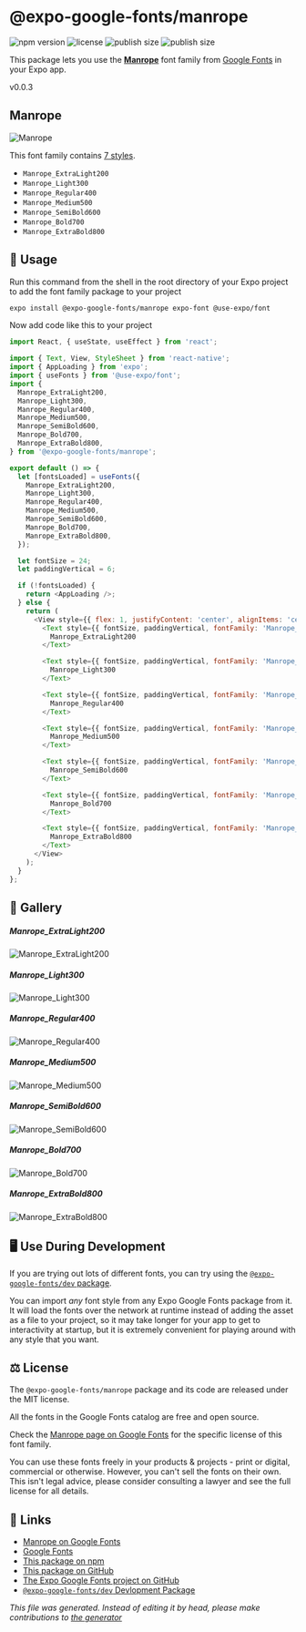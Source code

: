 # @expo-google-fonts/manrope

![npm version](https://flat.badgen.net/npm/v/@expo-google-fonts/manrope)
![license](https://flat.badgen.net/github/license/expo/google-fonts)
![publish size](https://flat.badgen.net/packagephobia/install/@expo-google-fonts/manrope)
![publish size](https://flat.badgen.net/packagephobia/publish/@expo-google-fonts/manrope)

This package lets you use the [**Manrope**](https://fonts.google.com/specimen/Manrope) font family from [Google Fonts](https://fonts.google.com/) in your Expo app.

v0.0.3

## Manrope

![Manrope](./font-family.png)

This font family contains [7 styles](#gallery).

- `Manrope_ExtraLight200`
- `Manrope_Light300`
- `Manrope_Regular400`
- `Manrope_Medium500`
- `Manrope_SemiBold600`
- `Manrope_Bold700`
- `Manrope_ExtraBold800`

## 🔡 Usage

Run this command from the shell in the root directory of your Expo project to add the font family package to your project
```sh
expo install @expo-google-fonts/manrope expo-font @use-expo/font
```

Now add code like this to your project
```js
import React, { useState, useEffect } from 'react';

import { Text, View, StyleSheet } from 'react-native';
import { AppLoading } from 'expo';
import { useFonts } from '@use-expo/font';
import {
  Manrope_ExtraLight200,
  Manrope_Light300,
  Manrope_Regular400,
  Manrope_Medium500,
  Manrope_SemiBold600,
  Manrope_Bold700,
  Manrope_ExtraBold800,
} from '@expo-google-fonts/manrope';

export default () => {
  let [fontsLoaded] = useFonts({
    Manrope_ExtraLight200,
    Manrope_Light300,
    Manrope_Regular400,
    Manrope_Medium500,
    Manrope_SemiBold600,
    Manrope_Bold700,
    Manrope_ExtraBold800,
  });

  let fontSize = 24;
  let paddingVertical = 6;

  if (!fontsLoaded) {
    return <AppLoading />;
  } else {
    return (
      <View style={{ flex: 1, justifyContent: 'center', alignItems: 'center' }}>
        <Text style={{ fontSize, paddingVertical, fontFamily: 'Manrope_ExtraLight200' }}>
          Manrope_ExtraLight200
        </Text>

        <Text style={{ fontSize, paddingVertical, fontFamily: 'Manrope_Light300' }}>
          Manrope_Light300
        </Text>

        <Text style={{ fontSize, paddingVertical, fontFamily: 'Manrope_Regular400' }}>
          Manrope_Regular400
        </Text>

        <Text style={{ fontSize, paddingVertical, fontFamily: 'Manrope_Medium500' }}>
          Manrope_Medium500
        </Text>

        <Text style={{ fontSize, paddingVertical, fontFamily: 'Manrope_SemiBold600' }}>
          Manrope_SemiBold600
        </Text>

        <Text style={{ fontSize, paddingVertical, fontFamily: 'Manrope_Bold700' }}>
          Manrope_Bold700
        </Text>

        <Text style={{ fontSize, paddingVertical, fontFamily: 'Manrope_ExtraBold800' }}>
          Manrope_ExtraBold800
        </Text>
      </View>
    );
  }
};

```

## 📖 Gallery

##### Manrope_ExtraLight200
![Manrope_ExtraLight200](./0e0aac7c30d815ffee8f590cf386f62ccea077282904c5bcc089f83e1e3fa6ba.ttf.png)

##### Manrope_Light300
![Manrope_Light300](./b00c95e47bd20d7096fc9bd66552bab89fdaee62611c600e651efcc4c1808b29.ttf.png)

##### Manrope_Regular400
![Manrope_Regular400](./1f742b6ef495bb5b9f5b968a27c50281ca1f9822bb53ec99bb3757ff2f3febfd.ttf.png)

##### Manrope_Medium500
![Manrope_Medium500](./1b26cd5641c96028ba3251bc1c3017c3b7f0f66db8bffa236e6a9fba9273dbe4.ttf.png)

##### Manrope_SemiBold600
![Manrope_SemiBold600](./2926db83b22f15d5dead94c407d4b830fe032adae54af4611e4a3b1d95e5059b.ttf.png)

##### Manrope_Bold700
![Manrope_Bold700](./89fbadf5ffbbcf438d182a4931c241c4beb528b1c11c22290afc4b4b8c8f854d.ttf.png)

##### Manrope_ExtraBold800
![Manrope_ExtraBold800](./f94757bb3fe3b1f1a20cdb49284c1a311dec4ed72554c5858d186fc93db7afaf.ttf.png)


## 🖥️ Use During Development

If you are trying out lots of different fonts, you can try using the [`@expo-google-fonts/dev` package](https://github.com/expo/google-fonts/tree/master/font-packages/dev#readme).

You can import *any* font style from any Expo Google Fonts package from it. It will load the fonts
over the network at runtime instead of adding the asset as a file to your project, so it may take longer
for your app to get to interactivity at startup, but it is extremely convenient
for playing around with any style that you want.

## ⚖️ License

The `@expo-google-fonts/manrope` package and its code are released under the MIT license.

All the fonts in the Google Fonts catalog are free and open source.

Check the [Manrope page on Google Fonts](https://fonts.google.com/specimen/Manrope) for the specific license of this font family.

You can use these fonts freely in your products & projects - print or digital, commercial or otherwise. However, you can't sell the fonts on their own. This isn't legal advice, please consider consulting a lawyer and see the full license for all details.

## 🔗 Links

- [Manrope on Google Fonts](https://fonts.google.com/specimen/Manrope)
- [Google Fonts](https://fonts.google.com/)
- [This package on npm](https://www.npmjs.com/package/@expo-google-fonts/manrope)
- [This package on GitHub](https://github.com/expo/google-fonts/tree/master/font-packages/manrope)
- [The Expo Google Fonts project on GitHub](https://github.com/expo/google-fonts)
- [`@expo-google-fonts/dev` Devlopment Package](https://github.com/expo/google-fonts/tree/master/font-packages/dev)


*This file was generated. Instead of editing it by head, please make contributions to [the generator](https://github.com/expo/google-fonts/tree/master/packages/generator)*
